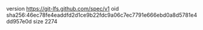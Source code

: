 version https://git-lfs.github.com/spec/v1
oid sha256:46ec78fe4eaddfd2d1ce9b22fdc9a06c7ec7791e666ebd0a8d5781e4dd957e0d
size 2274
